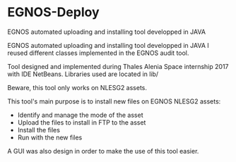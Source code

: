 # EGNOS-Deploy
EGNOS automated uploading and installing tool developped in JAVA

EGNOS automated uploading and installing tool developped in JAVA
I reused different classes implemented in the EGNOS audit tool.

Tool designed and implemented during Thales Alenia Space internship 2017 with IDE NetBeans. Libraries used are located in lib/

Beware, this tool only works on NLESG2 assets.

This tool's main purpose is to install new files on EGNOS NLESG2 assets: 
- Identify and manage the mode of the asset
- Upload the files to install in FTP to the asset
- Install the files
- Run with the new files

A GUI was also design in order to make the use of this tool easier.
